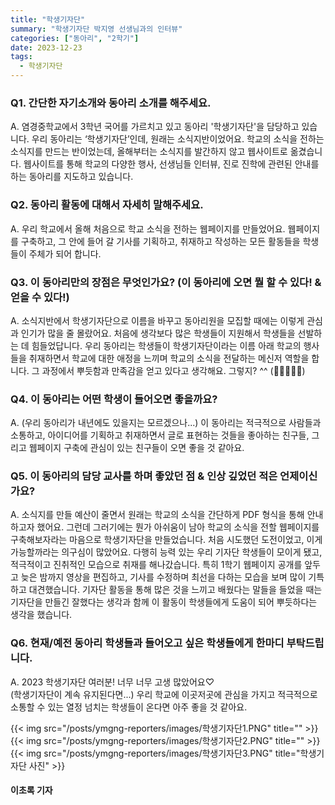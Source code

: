 ```yaml
---
title: "학생기자단"
summary: "학생기자단 박지영 선생님과의 인터뷰"
categories: ["동아리", "2학기"]
date: 2023-12-23
tags:
  - 학생기자단
---
```


### Q1. 간단한 자기소개와 동아리 소개를 해주세요.
A. 염경중학교에서 3학년 국어를 가르치고 있고 동아리 '학생기자단'을 담당하고 있습니다. 우리 동아리는 ‘학생기자단’인데, 원래는 소식지반이었어요. 학교의 소식을 전하는 소식지를 만드는 반이었는데, 올해부터는 소식지를 발간하지 않고 웹사이트로 옮겼습니다. 웹사이트를 통해 학교의 다양한 행사, 선생님들 인터뷰, 진로 진학에 관련된 안내를 하는 동아리를 지도하고 있습니다.

### Q2. 동아리 활동에 대해서 자세히 말해주세요.
A. 우리 학교에서 올해 처음으로 학교 소식을 전하는 웹페이지를 만들었어요. 웹페이지를 구축하고, 그 안에 들어 갈 기사를 기획하고, 취재하고 작성하는 모든 활동들을 학생들이 주체가 되어 합니다.

### Q3. 이 동아리만의 장점은 무엇인가요? (이 동아리에 오면 뭘 할 수 있다! & 얻을 수 있다!)
A. 소식지반에서 학생기자단으로 이름을 바꾸고 동아리원을 모집할 때에는 이렇게 관심과 인기가 많을 줄 몰랐어요. 처음에 생각보다 많은 학생들이 지원해서 학생들을 선발하는 데 힘들었답니다. 우리 동아리는 학생들이 학생기자단이라는 이름 아래 학교의 행사들을 취재하면서 학교에 대한 애정을 느끼며 학교의 소식을 전달하는 메신저 역할을 합니다. 그 과정에서 뿌듯함과 만족감을 얻고 있다고 생각해요. 그렇지? ^^ (🥕🥕🥕🥕🥕)

### Q4. 이 동아리는 어떤 학생이 들어오면 좋을까요?
A. (우리 동아리가 내년에도 있을지는 모르겠으나...) 이 동아리는 적극적으로 사람들과 소통하고, 아이디어를 기획하고 취재하면서 글로 표현하는 것들을 좋아하는 친구들, 그리고 웹페이지 구축에 관심이 있는 친구들이 오면 좋을 것 같아요.

### Q5. 이 동아리의 담당 교사를 하며 좋았던 점 & 인상 깊었던 적은 언제이신가요?
A. 소식지를 만들 예산이 줄면서 원래는 학교의 소식을 간단하게 PDF 형식을 통해 안내하고자 했어요. 그런데 그러기에는 뭔가 아쉬움이 남아 학교의 소식을 전할 웹페이지를 구축해보자라는 마음으로 학생기자단을 만들었습니다. 처음 시도했던 도전이었고, 이게 가능할까라는 의구심이 많았어요. 다행히 능력 있는 우리 기자단 학생들이 모이게 됐고, 적극적이고 진취적인 모습으로 취재를 해나갔습니다. 특히 1학기 웹페이지 공개를 앞두고 늦은 밤까지 영상을 편집하고, 기사를 수정하며 최선을 다하는 모습을 보며 많이 기특하고 대견했습니다. 기자단 활동을 통해 많은 것을 느끼고 배웠다는 말들을 들었을 때는 기자단을 만들긴 잘했다는 생각과 함께 이 활동이 학생들에게 도움이 되어 뿌듯하다는 생각을 했습니다.  

### Q6. 현재/예전 동아리 학생들과 들어오고 싶은 학생들에게 한마디 부탁드립니다.
A. 2023 학생기자단 여러분! 너무 너무 고생 많았어요♡  
(학생기자단이 계속 유지된다면...) 우리 학교에 이곳저곳에 관심을 가지고 적극적으로 소통할 수 있는 열정 넘치는 학생들이 온다면 아주 좋을 것 같아요. 

{{< img src="/posts/ymgng-reporters/images/학생기자단1.PNG" title="" >}}
{{< img src="/posts/ymgng-reporters/images/학생기자단2.PNG" title="" >}}
{{< img src="/posts/ymgng-reporters/images/학생기자단3.PNG" title="학생기자단 사진" >}}

#### 이초록 기자
